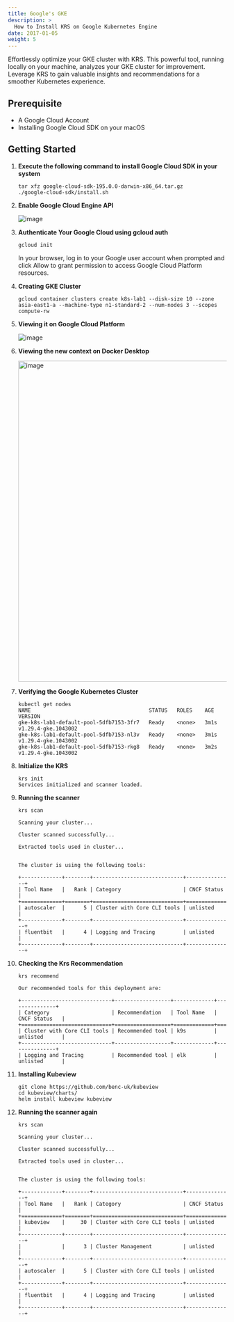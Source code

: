 ```yaml
---
title: Google's GKE
description: >
  How to Install KRS on Google Kubernetes Engine
date: 2017-01-05
weight: 5
---
```


Effortlessly optimize your GKE cluster with KRS. This powerful tool, running locally on your machine, analyzes your GKE cluster for improvement. Leverage KRS to gain valuable insights and recommendations for a smoother Kubernetes experience.


## Prerequisite

- A Google Cloud Account
- Installing Google Cloud SDK on your macOS

## Getting Started

1. **Execute the following command to install Google Cloud SDK in your system**

    ```
    tar xfz google-cloud-sdk-195.0.0-darwin-x86_64.tar.gz
    ./google-cloud-sdk/install.sh
    ```


2. **Enable Google Cloud Engine API**

    ![image](https://github.com/kubetoolsca/krs/assets/313480/6c441226-9e8e-4a91-ba8a-e0c595173faa)


3. **Authenticate Your Google Cloud using gcloud auth**

    ```
    gcloud init
    ```

    In your browser, log in to your Google user account when prompted and click Allow to grant permission to access Google Cloud Platform resources.


4. **Creating GKE Cluster**

    ```
    gcloud container clusters create k8s-lab1 --disk-size 10 --zone asia-east1-a --machine-type n1-standard-2 --num-nodes 3 --scopes compute-rw
    ```

5. **Viewing it on Google Cloud Platform**

    ![image](https://github.com/kubetoolsca/krs/assets/313480/733cfe3a-c951-4ea0-b7f5-4a28f7393c8e)


6. **Viewing the new context on Docker Desktop**

    <img width="738" alt="image" src="https://github.com/kubetoolsca/krs/assets/313480/8afc21c5-1961-4af8-b491-00c99cb350fa">

7. **Verifying the Google Kubernetes Cluster** 

    ```
    kubectl get nodes
    NAME                                      STATUS   ROLES    AGE    VERSION
    gke-k8s-lab1-default-pool-5dfb7153-3fr7   Ready    <none>   3m1s   v1.29.4-gke.1043002
    gke-k8s-lab1-default-pool-5dfb7153-nl3v   Ready    <none>   3m1s   v1.29.4-gke.1043002
    gke-k8s-lab1-default-pool-5dfb7153-rkg8   Ready    <none>   3m2s   v1.29.4-gke.1043002
    ```

8. **Initialize the KRS**

    ```
    krs init
    Services initialized and scanner loaded.
    ```

9. **Running the scanner**

    ```
    krs scan

    Scanning your cluster...

    Cluster scanned successfully...

    Extracted tools used in cluster...


    The cluster is using the following tools:

    +-------------+--------+-----------------------------+---------------+
    | Tool Name   |   Rank | Category                    | CNCF Status   |
    +=============+========+=============================+===============+
    | autoscaler  |      5 | Cluster with Core CLI tools | unlisted      |
    +-------------+--------+-----------------------------+---------------+
    | fluentbit   |      4 | Logging and Tracing         | unlisted      |
    +-------------+--------+-----------------------------+---------------+
    ```

10. **Checking the Krs Recommendation**

    ```
    krs recommend

    Our recommended tools for this deployment are:

    +-----------------------------+------------------+-------------+---------------+
    | Category                    | Recommendation   | Tool Name   | CNCF Status   |
    +=============================+==================+=============+===============+
    | Cluster with Core CLI tools | Recommended tool | k9s         | unlisted      |
    +-----------------------------+------------------+-------------+---------------+
    | Logging and Tracing         | Recommended tool | elk         | unlisted      |
    ```


11. **Installing Kubeview**

    ```
    git clone https://github.com/benc-uk/kubeview
    cd kubeview/charts/
    helm install kubeview kubeview
    ```

12. **Running the scanner again**

    ```
    krs scan

    Scanning your cluster...

    Cluster scanned successfully...

    Extracted tools used in cluster...


    The cluster is using the following tools:

    +-------------+--------+-----------------------------+---------------+
    | Tool Name   |   Rank | Category                    | CNCF Status   |
    +=============+========+=============================+===============+
    | kubeview    |     30 | Cluster with Core CLI tools | unlisted      |
    +-------------+--------+-----------------------------+---------------+
    |             |      3 | Cluster Management          | unlisted      |
    +-------------+--------+-----------------------------+---------------+
    | autoscaler  |      5 | Cluster with Core CLI tools | unlisted      |
    +-------------+--------+-----------------------------+---------------+
    | fluentbit   |      4 | Logging and Tracing         | unlisted      |
    +-------------+--------+-----------------------------+---------------+
    ```